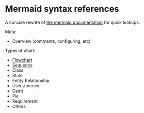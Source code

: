 # Mermaid syntax references

A concise rewrite of [the mermaid documentation](https://mermaid-js.github.io/mermaid/) for quick lookups.

Meta:
* Overview (comments, configuring, etc)

Types of chart:
* [Flowchart](/1-flowchart.md)
* [Sequence](/2-sequence.md)
* Class
* State
* Entity Relationship
* User Journey
* Gantt
* Pie
* Requirement
* Others